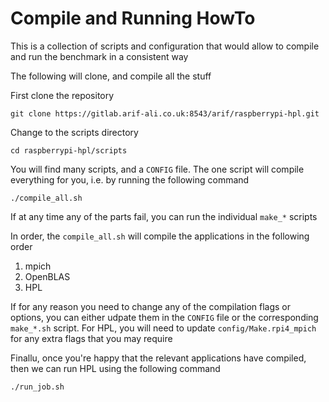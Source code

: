 # Compile and Running HowTo

This is a collection of scripts and configuration that would
allow to compile and run the benchmark in a consistent way

The following will clone, and compile all the stuff

First clone the repository

    git clone https://gitlab.arif-ali.co.uk:8543/arif/raspberrypi-hpl.git

Change to the scripts directory

    cd raspberrypi-hpl/scripts

You will find many scripts, and a `CONFIG` file. The one script will compile everything for you, i.e. by running the following command

    ./compile_all.sh

If at any time any of the parts fail, you can run the individual `make_*` scripts

In order, the `compile_all.sh` will compile the applications in the following order

1. mpich
2. OpenBLAS
3. HPL

If for any reason you need to change any of the compilation flags or options, you can either udpate them in the `CONFIG` file or the corresponding `make_*.sh` script. For HPL, you will need to update `config/Make.rpi4_mpich` for any extra flags that you may require

Finallu, once you're happy that the relevant applications have compiled, then we can run HPL using the following command

    ./run_job.sh
